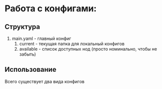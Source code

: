 # Работа с конфигами:

## Структура
1. main.yaml - главный конфиг
    1. current - текущая папка для локальный конфигов
    2. available - список доступных нод (просто номинально, чтобы не забыть)

## Использование

Всего существует два вида конфигов